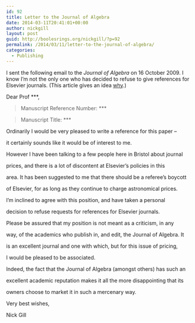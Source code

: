 ```yaml
---
id: 92
title: Letter to the Journal of Algebra
date: 2014-03-11T20:41:01+00:00
author: nickgill
layout: post
guid: http://boolesrings.org/nickgill/?p=92
permalink: /2014/03/11/letter-to-the-journal-of-algebra/
categories:
  - Publishing
---
```

I sent the following email to the _Journal of Algebra_ on 16 October 2009. I know I&#8217;m not the only one who has decided to refuse to give references for Elsevier journals. (This article gives an idea [why](http://infochangeindia.org/200806107173/Technology/Features/Knowledge-for-all.html).) 

Dear Prof \***, 

> Manuscript Reference Number: \***
  
> Manuscript Title: \*** 

Ordinarily I would be very pleased to write a reference for this paper &#8211;
  
it certainly sounds like it would be of interest to me. 

However I have been talking to a few people here in Bristol about journal
  
prices, and there is a lot of discontent at Elsevier&#8217;s policies in this
  
area. It has been suggested to me that there should be a referee&#8217;s boycott
  
of Elsevier, for as long as they continue to charge astronomical prices.
  
I&#8217;m inclined to agree with this position, and have taken a personal
  
decision to refuse requests for references for Elsevier journals. 

Please be assured that my position is not meant as a criticism, in any
  
way, of the academics who publish in, and edit, the Journal of Algebra. It
  
is an excellent journal and one with which, but for this issue of pricing,
  
I would be pleased to be associated. 

Indeed, the fact that the Journal of Algebra (amongst others) has such an
  
excellent academic reputation makes it all the more disappointing that its
  
owners choose to market it in such a mercenary way. 

Very best wishes,
  
Nick Gill